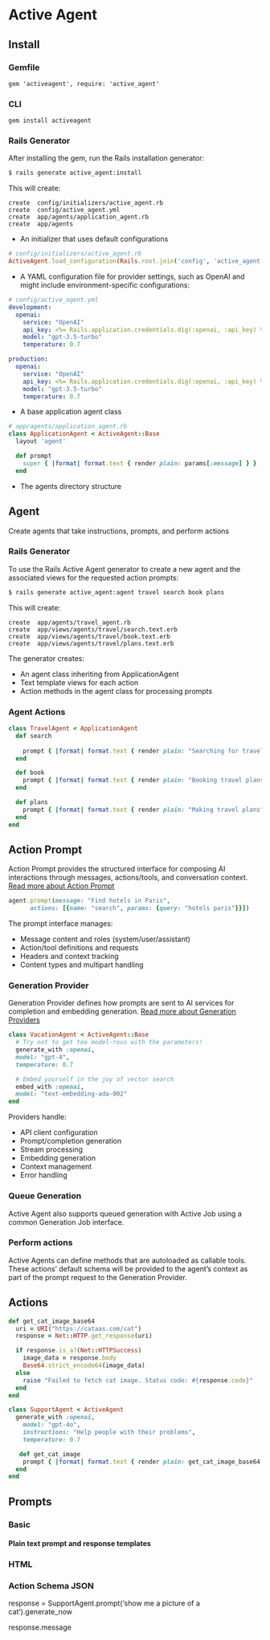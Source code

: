 # Active Agent

## Install

### Gemfile
`gem 'activeagent', require: 'active_agent'`

### CLI
`gem install activeagent`

### Rails Generator
After installing the gem, run the Rails installation generator:

```bash
$ rails generate active_agent:install
```

This will create:
```
create  config/initializers/active_agent.rb
create  config/active_agent.yml
create  app/agents/application_agent.rb
create  app/agents
```

- An initializer that uses default configurations 
```ruby
# config/initializers/active_agent.rb
ActiveAgent.load_configuration(Rails.root.join('config', 'active_agent.yml'))
```
- A YAML configuration file for provider settings, such as OpenAI and might include environment-specific configurations:
```yaml
# config/active_agent.yml
development:
  openai:
    service: "OpenAI"
    api_key: <%= Rails.application.credentials.dig(:openai, :api_key) %>
    model: "gpt-3.5-turbo"
    temperature: 0.7

production:
  openai:
    service: "OpenAI"
    api_key: <%= Rails.application.credentials.dig(:openai, :api_key) %>
    model: "gpt-3.5-turbo"
    temperature: 0.7

```
- A base application agent class
```ruby
# app/agents/application_agent.rb
class ApplicationAgent < ActiveAgent::Base
  layout 'agent'

  def prompt
    super { |format| format.text { render plain: params[:message] } }
  end
```
- The agents directory structure

## Agent
Create agents that take instructions, prompts, and perform actions

### Rails Generator
To use the Rails Active Agent generator to create a new agent and the associated views for the requested action prompts:

```bash
$ rails generate active_agent:agent travel search book plans 
```
This will create:
```
create  app/agents/travel_agent.rb
create  app/views/agents/travel/search.text.erb
create  app/views/agents/travel/book.text.erb
create  app/views/agents/travel/plans.text.erb
```

The generator creates:
- An agent class inheriting from ApplicationAgent
- Text template views for each action
- Action methods in the agent class for processing prompts

### Agent Actions
```ruby
class TravelAgent < ApplicationAgent
  def search
    
    prompt { |format| format.text { render plain: "Searching for travel options" } }
  end

  def book
    prompt { |format| format.text { render plain: "Booking travel plans" } }
  end

  def plans
    prompt { |format| format.text { render plain: "Making travel plans" } }
  end
end
```

## Action Prompt

Action Prompt provides the structured interface for composing AI interactions through messages, actions/tools, and conversation context. [Read more about Action Prompt](lib/active_agent/action_prompt/README.md)

```ruby
agent.prompt(message: "Find hotels in Paris", 
      actions: [{name: "search", params: {query: "hotels paris"}}])
```

The prompt interface manages:
- Message content and roles (system/user/assistant)
- Action/tool definitions and requests
- Headers and context tracking
- Content types and multipart handling

### Generation Provider 

Generation Provider defines how prompts are sent to AI services for completion and embedding generation. [Read more about Generation Providers](lib/active_agent/generation_provider/README.md)

```ruby
class VacationAgent < ActiveAgent::Base
  # Try not to get too model-rous with the parameters!
  generate_with :openai, 
  model: "gpt-4",
  temperature: 0.7

  # Embed yourself in the joy of vector search
  embed_with :openai,
  model: "text-embedding-ada-002" 
end
```

Providers handle:
- API client configuration
- Prompt/completion generation
- Stream processing
- Embedding generation  
- Context management
- Error handling

### Queue Generation

Active Agent also supports queued generation with Active Job using a common Generation Job interface.

### Perform actions

Active Agents can define methods that are autoloaded as callable tools. These actions’ default schema will be provided to the agent’s context as part of the prompt request to the Generation Provider.

## Actions

```ruby
def get_cat_image_base64  
  uri = URI("https://cataas.com/cat")  
  response = Net::HTTP.get_response(uri)

  if response.is_a?(Net::HTTPSuccess)  
    image_data = response.body  
    Base64.strict_encode64(image_data)  
  else  
    raise "Failed to fetch cat image. Status code: #{response.code}"  
  end  
end

class SupportAgent < ActiveAgent  
  generate_with :openai,  
    model: "gpt-4o",  
    instructions: "Help people with their problems",  
    temperature: 0.7

   def get_cat_image  
    prompt { |format| format.text { render plain: get_cat_image_base64 } }  
  end  
end  
```

## Prompts

### Basic 

#### Plain text prompt and response templates

### HTML

### Action Schema JSON

response = SupportAgent.prompt(‘show me a picture of a cat’).generate_now

response.message
